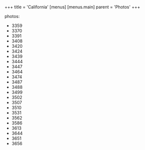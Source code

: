 +++
title = 'California'
[menus]
  [menus.main]
    parent = 'Photos'
+++

photos:

- 3359
- 3370
- 3391
- 3408
- 3420
- 3424
- 3439
- 3444
- 3447
- 3464
- 3474
- 3487
- 3488
- 3499
- 3502
- 3507
- 3510
- 3531
- 3562
- 3586
- 3613
- 3644
- 3651
- 3656

